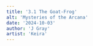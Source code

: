 ```yaml
---
title: '3.1 The Goat-Frog'
alt: 'Mysteries of the Arcana'
date: '2024-10-03'
author: 'J Gray'
artist: 'Keira'
---
```

